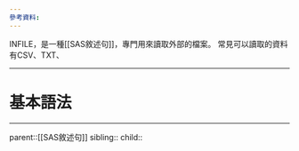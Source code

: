 ```yaml
---
參考資料:
---
```

INFILE，是一種[[SAS敘述句]]，專門用來讀取外部的檔案。
常見可以讀取的資料有CSV、TXT、
- - -
# 基本語法

- - -
parent::[[SAS敘述句]]
sibling::
child::